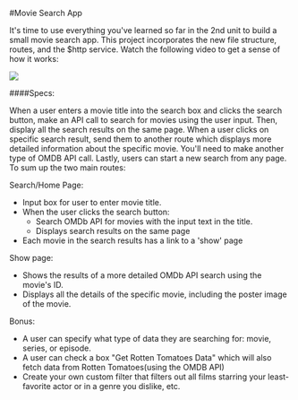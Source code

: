 #Movie Search App

It's time to use everything you've learned so far in the 2nd unit to build a small movie search app. This project incorporates the new file structure, routes, and the $http service.  Watch the following video to get a sense of how it works:

[![](https://i.gyazo.com/aaebae489446960de0fd485720964b10.png)](https://vimeo.com/135991632)

####Specs:

When a user enters a movie title into the search box and clicks the search button, make an API call to search for movies using the user input.  Then, display all the search results on the same page.  When a user clicks on specific search result, send them to another route which displays more detailed information about the specific movie.  You'll need to make another type of OMDB API call.  Lastly, users can start a new search from any page. To sum up the two main routes:

Search/Home Page:

  - Input box for user to enter movie title.
  - When the user clicks the search button:
    - Search OMDb API for movies with the input text in the title.
    - Displays search results on the same page
  - Each movie in the search results has a link to a 'show' page

Show page:

  - Shows the results of a more detailed OMDb API search using the movie's ID.
  - Displays all the details of the specific movie, including the poster image of the movie.
 
 
Bonus:
 
 - 	A user can specify what type of data they are searching for: movie, series, or episode.
 - A user can check a box "Get Rotten Tomatoes Data" which will also fetch data from Rotten Tomatoes(using the OMDB API)
 - Create your own custom filter that filters out all films starring your least-favorite actor or in a genre you dislike, etc.
